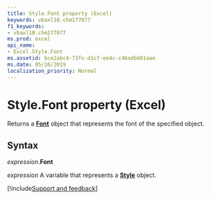 ```yaml
---
title: Style.Font property (Excel)
keywords: vbaxl10.chm177077
f1_keywords:
- vbaxl10.chm177077
ms.prod: excel
api_name:
- Excel.Style.Font
ms.assetid: bce2abc4-73fc-d1cf-ee4c-c46adbb01aae
ms.date: 05/16/2019
localization_priority: Normal
---
```



# Style.Font property (Excel)

Returns a **[Font](Excel.Font(object).md)** object that represents the font of the specified object.


## Syntax

_expression_.**Font**

_expression_ A variable that represents a **[Style](Excel.Style.md)** object.




[!include[Support and feedback](~/includes/feedback-boilerplate.md)]